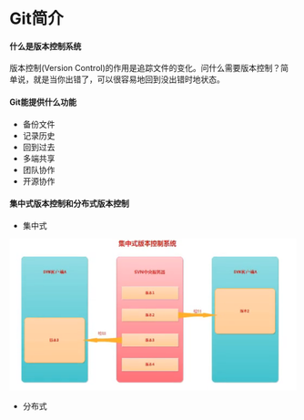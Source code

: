 # Git简介

#### 什么是版本控制系统

版本控制(Version Control)的作用是追踪文件的变化。问什么需要版本控制？简单说，就是当你出错了，可以很容易地回到没出错时地状态。



#### Git能提供什么功能

- 备份文件
- 记录历史
- 回到过去
- 多端共享
- 团队协作
- 开源协作



#### 集中式版本控制和分布式版本控制

- 集中式

![](./centralized.png)

- 分布式